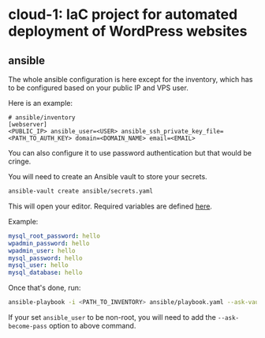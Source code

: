 # cloud-1: IaC project for automated deployment of WordPress websites
## ansible 
The whole ansible configuration is here except for the inventory, which has to be configured based on your public IP and VPS user.

Here is an example:
```
# ansible/inventory
[webserver]
<PUBLIC_IP> ansible_user=<USER> ansible_ssh_private_key_file=<PATH_TO_AUTH_KEY> domain=<DOMAIN_NAME> email=<EMAIL>
```
You can also configure it to use password authentication but that would be cringe.

You will need to create an Ansible vault to store your secrets.
```sh
ansible-vault create ansible/secrets.yaml
```
This will open your editor. Required variables are defined [here](examples/secrets.yaml).

Example:
```yaml
mysql_root_password: hello
wpadmin_password: hello
wpadmin_user: hello
mysql_password: hello
mysql_user: hello
mysql_database: hello
```

Once that's done, run:
```sh
ansible-playbook -i <PATH_TO_INVENTORY> ansible/playbook.yaml --ask-vault-pass
```

If your set `ansible_user` to be non-root, you will need to add the `--ask-become-pass` option to above command.
